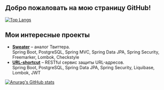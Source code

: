 ## Добро пожаловать на мою страницу GitHub!

[![Top Langs](https://github-readme-stats.vercel.app/api/top-langs/?username=denfort50&hide=css&layout=compact)](https://github.com/anuraghazra/github-readme-stats)

## Мои интересные проекты

<ul> 
  <li>
    <strong><a href="https://github.com/denfort50/sweater">Sweater</a></strong> – аналог Твиттера.
  </li> Spring Boot, PostgreSQL, Spring MVC, Spring Data JPA, Spring Security, Freemarker, Lombok, Checkstyle
  <li>
    <strong><a href="https://github.com/denfort50/job4j_url_shortcut">URL-shortcut</a></strong> – RESTful сервис защиты URL-адресов.
  </li> Spring Boot, PostgreSQL, Spring Data JPA, Spring Security, Liquibase, Lombok, JWT
  <!-- <li><strong><a href=""></a></strong></li> -->
</ul> 

[![Anurag's GitHub stats](https://github-readme-stats.vercel.app/api?username=denfort50&hide=stars,prs,issues,contribs&include_all_commits=true&rank_icon=github)](https://github.com/anuraghazra/github-readme-stats)
